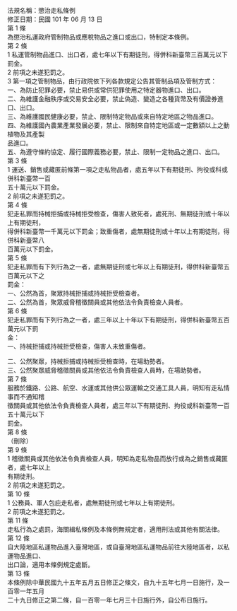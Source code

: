 法規名稱：懲治走私條例  
修正日期：民國 101 年 06 月 13 日  
第 1 條  
為懲治私運政府管制物品或應稅物品之進口或出口，特制定本條例。  
第 2 條  
1 私運管制物品進口、出口者，處七年以下有期徒刑，得併科新臺幣三百萬元以下罰金。  
2 前項之未遂犯罰之。  
3 第一項之管制物品，由行政院依下列各款規定公告其管制品項及管制方式：  
一、為防止犯罪必要，禁止易供或常供犯罪使用之特定器物進口、出口。  
二、為維護金融秩序或交易安全必要，禁止偽造、變造之各種貨幣及有價證券進口、出口。  
三、為維護國民健康必要，禁止、限制特定物品或來自特定地區之物品進口。  
四、為維護國內農業產業發展必要，禁止、限制來自特定地區或一定數額以上之動植物及其產製  
品進口。  
五、為遵守條約協定、履行國際義務必要，禁止、限制一定物品之進口、出口。  
第 3 條  
1 運送、銷售或藏匿前條第一項之走私物品者，處五年以下有期徒刑、拘役或科或併科新臺幣一百  
五十萬元以下罰金。  
2 前項之未遂犯罰之。  
第 4 條  
犯走私罪而持械拒捕或持械拒受檢查，傷害人致死者，處死刑、無期徒刑或十年以上有期徒刑，  
得併科新臺幣一千萬元以下罰金；致重傷者，處無期徒刑或十年以上有期徒刑，得併科新臺幣八  
百萬元以下罰金。  
第 5 條  
犯走私罪而有下列行為之一者，處無期徒刑或七年以上有期徒刑，得併科新臺幣五百萬元以下之  
罰金：  
一、公然為首，聚眾持械拒捕或持械拒受檢查者。  
二、公然為首，聚眾威脅稽徵關員或其他依法令負責檢查人員者。  
第 6 條  
犯走私罪而有下列行為之一者，處三年以上十年以下有期徒刑，得併科新臺幣五百萬元以下罰  
金：  
一、持械拒捕或持械拒受檢查，傷害人未致重傷者。  


二、公然聚眾，持械拒捕或持械拒受檢查時，在場助勢者。  
三、公然聚眾威脅稽徵關員或其他依法令負責檢查人員時，在場助勢者。  
第 7 條  
服務於鐵路、公路、航空、水運或其他供公眾運輸之交通工具人員，明知有走私情事而不通知稽  
徵關員或其他依法令負責檢查人員者，處三年以下有期徒刑、拘役或科新臺幣一百五十萬元以下  
罰金。  
第 8 條  
（刪除）  
第 9 條  
1 稽徵關員或其他依法令負責檢查人員，明知為走私物品而放行或為之銷售或藏匿者，處七年以上  
有期徒刑。  
2 前項之未遂犯罰之。  
第 10 條  
1 公務員、軍人包庇走私者，處無期徒刑或七年以上有期徒刑。  
2 前項之未遂犯罰之。  
第 11 條  
走私行為之處罰，海關緝私條例及本條例無規定者，適用刑法或其他有關法律。  
第 12 條  
自大陸地區私運物品進入臺灣地區，或自臺灣地區私運物品前往大陸地區者，以私運物品進口、  
出口論，適用本條例規定處斷。  
第 13 條  
本條例除中華民國九十五年五月五日修正之條文，自九十五年七月一日施行，及一百零一年五月  
二十九日修正之第二條，自一百零一年七月三十日施行外，自公布日施行。  


